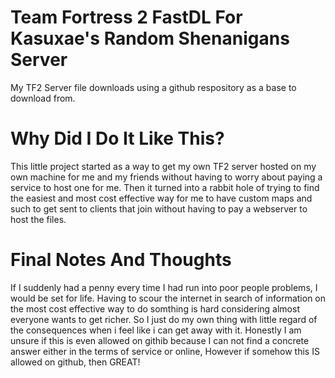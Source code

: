 # Team Fortress 2 FastDL For Kasuxae's Random Shenanigans Server
My TF2 Server file downloads using a github respository as a base to download from.

# Why Did I Do It Like This?
This little project started as a way to get my own TF2 server hosted on my own machine for me and my friends without having to worry about paying a service to host one for me.
Then it turned into a rabbit hole of trying to find the easiest and most cost effective way for me to have custom maps and such to get sent to clients that join without having to pay a webserver to host the files.

# Final Notes And Thoughts
If I suddenly had a penny every time I had run into poor people problems, I would be set for life.
Having to scour the internet in search of information on the most cost effective way to do somthing is hard considering almost everyone wants to get richer.
So I just do my own thing with little regard of the consequences when i feel like i can get away with it.
Honestly I am unsure if this is even allowed on githib because I can not find a concrete answer either in the terms of service or online, However if somehow this IS allowed on github, then GREAT!
